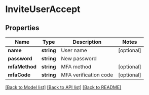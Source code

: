 # InviteUserAccept

## Properties
Name | Type | Description | Notes
------------ | ------------- | ------------- | -------------
**name** | **string** | User name | [optional] 
**password** | **string** | New password | 
**mfaMethod** | **string** | MFA method | [optional] 
**mfaCode** | **string** | MFA verification code | [optional] 

[[Back to Model list]](../README.md#documentation-for-models) [[Back to API list]](../README.md#documentation-for-api-endpoints) [[Back to README]](../README.md)


